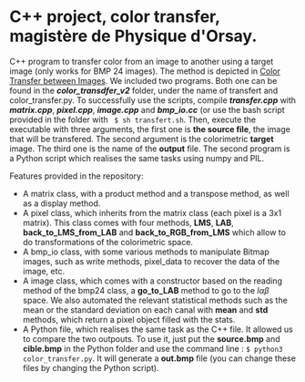 # C++ project, color transfer, magistère de Physique d'Orsay.
C++ program to transfer color from an image to another using a target image (only works for BMP 24 images). The method is depicted in [Color Transfer between Images](https://www.cs.tau.ac.il/~turkel/imagepapers/ColorTransfer.pdf). We included two programs. Both one can be found in the ***color_transdfer_v2*** folder, under the name of transfert and color_transfer.py. 
To successfully use the scripts, compile ***transfer.cpp*** with ***matrix.cpp***, ***pixel.cpp***, ***image.cpp*** and ***bmp_io.cc*** (or use the bash script provided in the folder with `` $ sh transfert.sh``. 
Then, execute the executable with three arguments, the first one is **the source file**, the image that will be transfered. The second argument is the colorimetric **target** image. The third one is the name of the **output** file. The second program is a Python script which realises the same tasks using numpy and PIL.

Features provided in the repository:

* A matrix class, with a product method and a transpose method, as well as a display method.
* A pixel class, which inherits from the matrix class (each pixel is a 3x1 matrix). This class comes with four methods, **LMS**, **LAB**, **back_to_LMS_from_LAB** and **back_to_RGB_from_LMS** which allow to do transformations of the colorimetric space.
* A bmp_io class, with some various methods to manipulate Bitmap images, such as write methods, pixel_data to recover the data of the image, etc.
* A image class, which comes with a constructor based on the reading method of the bmp24 class, a **go_to_LAB** method to go to the $l \alpha \beta$ space. We also automated the relevant statistical methods such as the mean or the standard deviation on each canal with **mean** and **std** methods, which return a pixel object filled with the stats.
* A Python file, which realises the same task as the C++ file. It allowed us to compare the two outpouts. To use it, just put the **source.bmp** and **cible.bmp** in the Python folder and use the command line : `` $ python3 color_transfer.py ``. It will generate a **out.bmp** file (you can change these files by changing the Python script).



